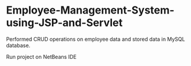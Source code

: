 # Employee-Management-System-using-JSP-and-Servlet

Performed CRUD operations on employee data and stored data in MySQL database. 

Run project on NetBeans IDE 
